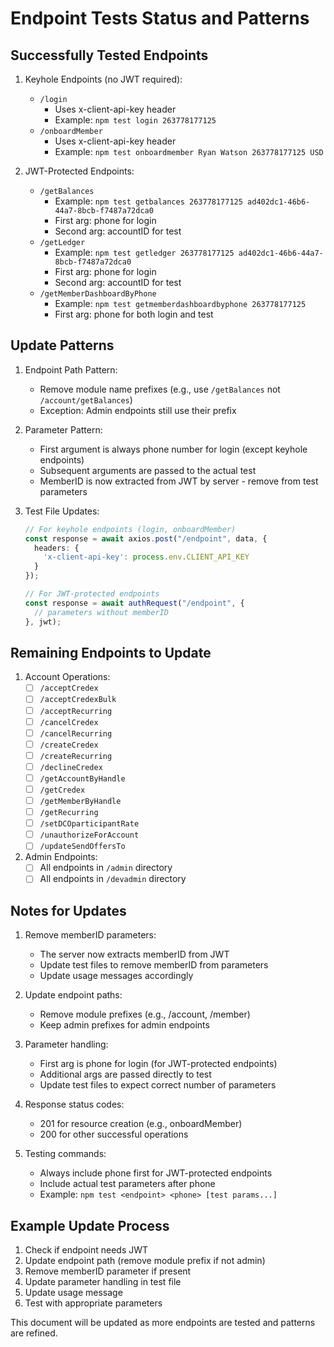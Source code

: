 # Endpoint Tests Status and Patterns

## Successfully Tested Endpoints

1. Keyhole Endpoints (no JWT required):
   - `/login`
     - Uses x-client-api-key header
     - Example: `npm test login 263778177125`
   - `/onboardMember`
     - Uses x-client-api-key header
     - Example: `npm test onboardmember Ryan Watson 263778177125 USD`

2. JWT-Protected Endpoints:
   - `/getBalances`
     - Example: `npm test getbalances 263778177125 ad402dc1-46b6-44a7-8bcb-f7487a72dca0`
     - First arg: phone for login
     - Second arg: accountID for test
   - `/getLedger`
     - Example: `npm test getledger 263778177125 ad402dc1-46b6-44a7-8bcb-f7487a72dca0`
     - First arg: phone for login
     - Second arg: accountID for test
   - `/getMemberDashboardByPhone`
     - Example: `npm test getmemberdashboardbyphone 263778177125`
     - First arg: phone for both login and test

## Update Patterns

1. Endpoint Path Pattern:
   - Remove module name prefixes (e.g., use `/getBalances` not `/account/getBalances`)
   - Exception: Admin endpoints still use their prefix

2. Parameter Pattern:
   - First argument is always phone number for login (except keyhole endpoints)
   - Subsequent arguments are passed to the actual test
   - MemberID is now extracted from JWT by server - remove from test parameters

3. Test File Updates:
   ```typescript
   // For keyhole endpoints (login, onboardMember)
   const response = await axios.post("/endpoint", data, {
     headers: {
       'x-client-api-key': process.env.CLIENT_API_KEY
     }
   });

   // For JWT-protected endpoints
   const response = await authRequest("/endpoint", {
     // parameters without memberID
   }, jwt);
   ```

## Remaining Endpoints to Update

1. Account Operations:
   - [ ] `/acceptCredex`
   - [ ] `/acceptCredexBulk`
   - [ ] `/acceptRecurring`
   - [ ] `/cancelCredex`
   - [ ] `/cancelRecurring`
   - [ ] `/createCredex`
   - [ ] `/createRecurring`
   - [ ] `/declineCredex`
   - [ ] `/getAccountByHandle`
   - [ ] `/getCredex`
   - [ ] `/getMemberByHandle`
   - [ ] `/getRecurring`
   - [ ] `/setDCOparticipantRate`
   - [ ] `/unauthorizeForAccount`
   - [ ] `/updateSendOffersTo`

2. Admin Endpoints:
   - [ ] All endpoints in `/admin` directory
   - [ ] All endpoints in `/devadmin` directory

## Notes for Updates

1. Remove memberID parameters:
   - The server now extracts memberID from JWT
   - Update test files to remove memberID from parameters
   - Update usage messages accordingly

2. Update endpoint paths:
   - Remove module prefixes (e.g., /account, /member)
   - Keep admin prefixes for admin endpoints

3. Parameter handling:
   - First arg is phone for login (for JWT-protected endpoints)
   - Additional args are passed directly to test
   - Update test files to expect correct number of parameters

4. Response status codes:
   - 201 for resource creation (e.g., onboardMember)
   - 200 for other successful operations

5. Testing commands:
   - Always include phone first for JWT-protected endpoints
   - Include actual test parameters after phone
   - Example: `npm test <endpoint> <phone> [test params...]`

## Example Update Process

1. Check if endpoint needs JWT
2. Update endpoint path (remove module prefix if not admin)
3. Remove memberID parameter if present
4. Update parameter handling in test file
5. Update usage message
6. Test with appropriate parameters

This document will be updated as more endpoints are tested and patterns are refined.
